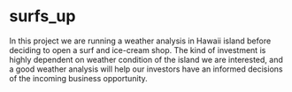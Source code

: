 # surfs_up
In this project we are running a weather analysis in Hawaii island before deciding to open a surf and ice-cream shop. The kind of investment is highly dependent on weather condition of the island we are interested, and a good weather analysis will help our investors have an informed decisions of the incoming business opportunity.   
